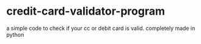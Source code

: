 # credit-card-validator-program
a simple code to check if your cc  or debit card is valid.  completely made in python
